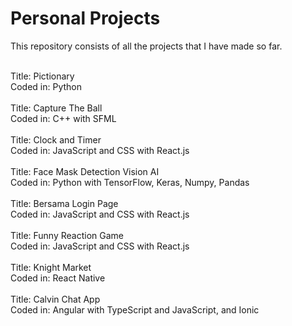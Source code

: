 # Personal Projects
This repository consists of all the projects that I have made so far. <br/>
<br/>

Title: Pictionary <br/>
Coded in: Python <br/>
<br/>
Title: Capture The Ball <br/>
Coded in: C++ with SFML <br/>
<br/>
Title: Clock and Timer <br/>
Coded in: JavaScript and CSS with React.js <br/>
<br/>
Title: Face Mask Detection Vision AI <br/>
Coded in: Python with TensorFlow, Keras, Numpy, Pandas <br/>
<br/>
Title: Bersama Login Page <br/>
Coded in: JavaScript and CSS with React.js <br/>
<br/>
Title: Funny Reaction Game <br/>
Coded in: JavaScript and CSS with React.js <br/>
<br/>
Title: Knight Market <br/>
Coded in: React Native <br/>
<br/>
Title: Calvin Chat App <br/>
Coded in: Angular with TypeScript and JavaScript, and Ionic <br/>
<br/>
